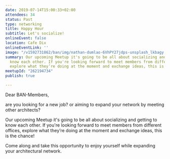 ```yaml
---
date: 2019-07-14T15:00:33+02:00
attendees: 34
status: Past
type: networking
title: Happy Hour
subtitle: Let's socialize!
onlineEvent: false
location: Cafe Dix
onlineEventLink: ''
image: "/v1592731862/ban/img/nathan-dumlao-6VhPY27jdps-unsplash_lkbagy.jpg"
summary: Our upcoming Meetup it's going to be all about socializing and getting to
  know each other. If you're looking forward to meet members from different offices,
  explore what they’re doing at the moment and exchange ideas, this is the chance!
meetupId: "262194734"
publish: true

---
```

Dear BAN-Members,

are you looking for a new job? or aiming to expand your network by meeting other architects?

Our upcoming Meetup it's going to be all about socializing and getting to know each other. If you're looking forward to meet members from different offices, explore what they’re doing at the moment and exchange ideas, this is the chance!

Come along and take this opportunity to enjoy yourself while expanding your architectural network.